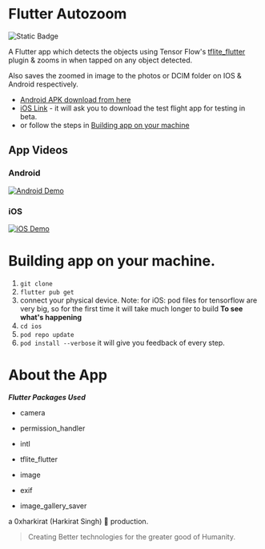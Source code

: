 # Flutter Autozoom
![Static Badge](https://img.shields.io/badge/GSoC'24%20Qualification%20Task-8A2BE2)


A Flutter app which detects the objects using Tensor Flow's [tflite_flutter](https://pub.dev/packages/tflite_flutter) plugin & zooms in when tapped on any object detected.

Also saves the zoomed in image to the photos or DCIM folder on IOS & Android respectively.

 - [Android APK download from here](https://drive.google.com/file/d/1wYmIvahszKV9sy-XYFArbeKz0GrJkmZR/view?usp=sharing)
 - [iOS Link](https://testflight.apple.com/join/sYyHEn8m) - it will ask you to download the test flight app for testing in beta.
 - or follow the steps in [Building app on your machine](#building-app-on-your-machine)

## App Videos
<p align="center">
 
 ### Android 
[![Android Demo](https://img.youtube.com/vi/m4n8GqSb_yQ/0.jpg)](https://www.youtube.com/watch?v=m4n8GqSb_yQ)


### iOS
[![iOS Demo](https://img.youtube.com/vi/AkChtczrh6g/0.jpg)](https://www.youtube.com/watch?v=AkChtczrh6g)

</p>

# Building app on your machine.

 1. `git clone`
 2. `flutter pub get`
 3. connect your physical device.
 Note: for iOS:
	 pod files for tensorflow are very big, so for the first time it will take much longer to build
**To see what's happening**
 4. `cd ios`
 5. `pod repo update`
 6. `pod install --verbose`
 it will give you feedback of every step.

	

# About the App



***Flutter Packages Used***

 - camera

- permission_handler

- intl

- tflite_flutter

- image

- exif

- image_gallery_saver

  




a 0xharkirat (Harkirat Singh) 🦅 production.  

> Creating Better technologies for the greater good of Humanity.




